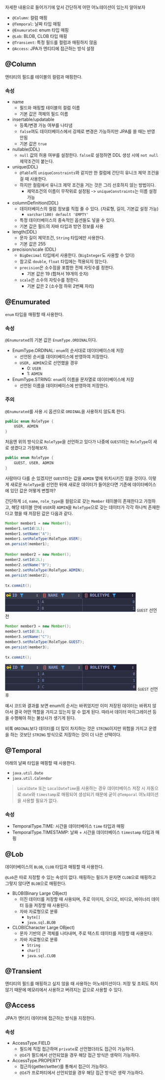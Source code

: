자세한 내용으로 들어가기에 앞서 간단하게 어떤 어노테이션이 있는지 알아보자

- `@Column`: 컬럼 매핑
- `@Temporal`: 날짜 타입 매핑
- `@Enumurated`: enum 타입 매핑
- `@Lob`: BLOB, CLOB 타입 매핑
- `@Transient`: 특정 필드를 컬럼과 매핑하지 않음
- `@Access`: JPA가 엔티티에 접근하는 방식 설정


## @Column

엔티티의 필드를 테이블의 컬럼과 매핑한다.

### 속성

- name
	- 필드와 매핑할 테이블의 컬럼 이름
	- 기본 값은 객체의 필드 이름
- insertable/updatable
	- 등록/변경 가능 여부를 나타냄
	- `false`여도 데이터베이스에서 강제로 변경은 가능하지만 JPA를 쓸 때는 반영 안됨
	- 기본 값은 `true`
- nullable(DDL)
	- `null` 값의 허용 여부를 설정한다. `false`로 설정하면 DDL 생성 시에 `not null` 제약조건이 붙는다.
- unique(DDL)
	- `@Table`의 `uniqueConstraints`와 같지만 한 컬럼에 간단히 유니크 제약 조건을 걸 때 사용한다.
	- 하지만 컬럼에서 유니크 제약 조건을 거는 것은 그리 선호하지 않는 방법이다.
		- 제약조건의 이름이 무작위로 설정됨 -> `uniqueConstraints`는 이름 설정 가능
- columnDefinition(DDL)
	- 데이터베이스의 컬럼 정보를 직접 줄 수 있다. (자료형, 길이, 기본값 설정 가능)
		- `varchar(100) default 'EMPTY'`
	- 특정 데이터베이스의 종속적인 옵션들도 넣을 수 있다.
	- 기본 값은 필드의 자바 타입과 방언 정보를 사용
- length(DDL)
	- 문자 길이 제약조건, `String` 타입에만 사용한다.
	- 기본 값은 255
- precision/scale (DDL)
	- `BigDecimal` 타입에서 사용한다. (`BigInteger`도 사용할 수 있다)
	- 참고로 `double`, `float` 타입에는 적용되지 않는다.
	- `precision`은 소수점을 포함한 전체 자릿수를 정한다.
		- 기본 값은 19 (합쳐서 19개의 숫자)
	- `scale`은 소수의 자릿수를 정한다.
		- 기본 값은 2 (소수점 하위 2번째 자리)

## @Enumurated

`enum` 타입을 매핑할 때 사용한다.

### 속성

`@Enumurated`의 기본 값은 `EnumType.ORDINAL`이다.
- EnumType.ORDINAL: `enum`의 순서대로 데이터베이스에 저장
	- 선언된 순서를 데이터베이스에 반영하여 저장한다.
	- `USER, ADMIN`으로 선언했을 경우
		- 0: `USER`
		- 1: `ADMIN`
- EnumType.STRING: `enum`의 이름을 문자열로 데이터베이스에 저장
	- 선언된 이름을 데이터베이스에 반영하여 저장한다.

### 주의

`@Enumurated`를 사용 시 옵션으로 `ORDINAL`을 사용하지 않도록 한다. 

```java
public enum RoleType {  
    USER, ADMIN  
}
```

처음엔 위의 방식으로 `RoleType`을 선언하고 있다가 나중에 `GUEST`라는 `RoleType`이 새로 생겼다고 가정해보자.

```java
public enum RoleType {  
    GUEST, USER, ADMIN  
}
```

사람마다 다를 순 있겠지만 `GUEST`라는 값을 `ADMIN` 옆에 위치시키진 않을 것이다. 이렇게 새로운 `RoleType`을 선언한 뒤에 새로운 데이터가 들어온다면 기존에 데이터베이스에 있던 값은 어떻게 변할까?

간단하게 `id`, `name`, `role_type`을 컬럼으로 갖는 `Member` 테이블이 존재한다고 가정하고, 해당 테이블 안에 `USER`와 `ADMIN`을 `RoleType`으로 갖는 데이터가 각각 하나씩 존재한다고 했을 때 저장된 값은 다음과 같다.

```java
Member member1 = new Member();  
member1.setId(1L);  
member1.setName("A");  
member1.setRoleType(RoleType.USER);  
em.persist(member1);  
  
Member member2 = new Member();  
member2.setId(2L);  
member2.setName("B");  
member2.setRoleType(RoleType.ADMIN);  
em.persist(member2);  
  
tx.commit();
```

![ordinal_ex_1.png](../media/JPA/ordinal_ex_1.png) `GUEST` 선언 전

```java
Member member3 = new Member();  
member3.setId(3L);  
member3.setName("C");  
member3.setRoleType(RoleType.GUEST);  
em.persist(member3);  
  
tx.commit();
```

![ordinal_ex_2.png](../media/JPA/ordinal_ex_2.png) `GUEST` 선언 후

예시 코드와 결과를 보면 enum의 순서는 바뀌었지만 이미 저장된 데이터는 바뀌지 않아서 결국 어떤 역할을 가지고 있는지 알 수 없게 된다. 따라서 데이터 마이그레이션 등을 수행해야 하는 불상사가 생기게 된다.

비록 `ORDINAL`보다 데이터를 더 많이 차지하는 것은 `STRING`이지만 위험을 가지고 운영을 하는 것보단 `STRING` 방식으로 저장하는 것이 더 나은 선택이다.


## @Temporal

아래의 날짜 타입을 매핑할 때 사용한다.
- `java.util.Date`
- `java.util.Calendar`

> `LocalDate` 또는 `LocalDateTime`을 사용하는 경우 데이터베이스 저장 시 자동으로 `date`와 `timestamp`로 매핑되어 생성되기 때문에 굳이 `@Temporal` 어노테이션을 사용할 필요가 없다.

### 속성

- TemporalType.TIME: 시간을 데이터베이스 `time` 타입과 매핑
- TemporalType.TIMESTAMP: 날짜 + 시간을 데이터베이스 `timestamp` 타입과 매핑


## @Lob

데이터베이스의 `BLOB`, `CLOB` 타입과 매핑할 때 사용한다.

`@Lob`은 따로 지정할 수 있는 속성이 없다. 매핑하는 필드가 문자면 `CLOB`으로 매핑하고 그렇지 않다면 `BLOB`으로 매핑한다.

- BLOB(Binary Large OBject)
	- 이진 데이터를 저장할 때 사용되며, 주로 이미지, 오디오, 비디오, 바이너리 데이터 등을 저장할 때 사용된다.
	- 자바 자료형으로 분류
		- `byte[]`
		- `java.sql.BLOB` 
- CLOB(Character Large OBject)
	- 문자 기반의 큰 객체를 나타내며, 주로 텍스트 데이터를 저장할 떄 사용된다.
	- 자바 자료형으로 분류
		- `String`
		- `char[]`
		- `java.sql.CLOB`


## @Transient

엔티티의 필드를 매핑하고 싶지 않을 때 사용하는 어노테이션이다. 저장 및 조회도 하지 않기 때문에 메모리에서 사용하고 버려지는 값으로 사용할 수 있다.


## @Access

JPA가 엔티티 데이터에 접근하는 방식을 지정한다.

### 속성

- AccessType.FIELD
	- 필드에 직접 접근하며 `private`로 선언했더라도 접근이 가능하다.
	- `@Id`가 필드에서 선언되었을 경우 해당 접근 방식은 생략이 가능하다.
- AccessType.PROPERTY
	- 접근자(getter/setter)를 통해서 접근이 가능하다.
	- `@Id`가 프로퍼티에서 선언되었을 경우 해당 접근 방식은 생략 가능하다.